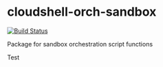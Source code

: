 # cloudshell-orch-sandbox

[![Build Status](https://travis-ci.org/QualiSystems/cloudshell-orch-sandbox.svg?branch=develop)](https://travis-ci.org/QualiSystems/cloudshell-orch-sandbox)

Package for sandbox orchestration script functions

Test
